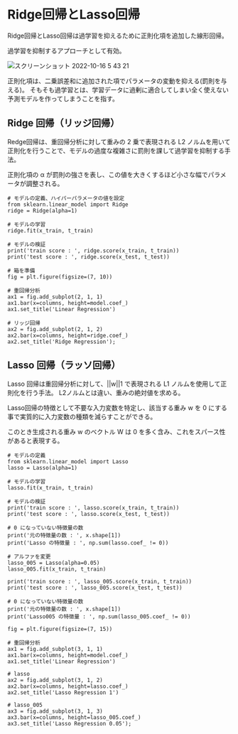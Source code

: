 # Ridge回帰とLasso回帰
Ridge回帰とLasso回帰は過学習を抑えるために正則化項を追加した線形回帰。

過学習を抑制するアプローチとして有効。

![スクリーンショット 2022-10-16 5 43 21](https://user-images.githubusercontent.com/20691160/196006824-cc14a123-c002-440f-8dae-e1143b136767.png)

正則化項は、二乗誤差和に追加された項でパラメータの変動を抑える(罰則を与える)。
そもそも過学習とは、学習データに過剰に適合してしまい全く使えない予測モデルを作ってしまうことを指す。

## Ridge 回帰（リッジ回帰）
Redge回帰は、重回帰分析に対して重みの 2 乗で表現される L2 ノルムを用いて正則化を行うことで、モデルの過度な複雑さに罰則を課して過学習を抑制する手法。

正則化項の α が罰則の強さを表し、この値を大きくするほど小さな幅でパラメータが調整される。

```
# モデルの定義、ハイパーパラメータの値を設定
from sklearn.linear_model import Ridge
ridge = Ridge(alpha=1)

# モデルの学習
ridge.fit(x_train, t_train)

# モデルの検証
print('train score : ', ridge.score(x_train, t_train))
print('test score : ', ridge.score(x_test, t_test))

# 箱を準備
fig = plt.figure(figsize=(7, 10))

# 重回帰分析
ax1 = fig.add_subplot(2, 1, 1)
ax1.bar(x=columns, height=model.coef_)
ax1.set_title('Linear Regression')

# リッジ回帰
ax2 = fig.add_subplot(2, 1, 2)
ax2.bar(x=columns, height=ridge.coef_)
ax2.set_title('Ridge Regression');
```

## Lasso 回帰（ラッソ回帰）
Lasso 回帰は重回帰分析に対して、||w||1 で表現される L1 ノルムを使用して正則化を行う手法。
L2ノルムとは違い、重みの絶対値を求める。

Lasso回帰の特徴として不要な入力変数を特定し、該当する重み w を 0 にする事で実質的に入力変数の種類を減らすことができる。

このとき生成される重み w のベクトル W は 0 を多く含み、これをスパース性があると表現する。

```
# モデルの定義
from sklearn.linear_model import Lasso
lasso = Lasso(alpha=1)

# モデルの学習
lasso.fit(x_train, t_train)

# モデルの検証
print('train score : ', lasso.score(x_train, t_train))
print('test score : ', lasso.score(x_test, t_test))

# 0 になっていない特徴量の数
print('元の特徴量の数 : ', x.shape[1])
print('Lasso の特徴量 : ', np.sum(lasso.coef_ != 0))

# アルファを変更
lasso_005 = Lasso(alpha=0.05)
lasso_005.fit(x_train, t_train)

print('train score : ', lasso_005.score(x_train, t_train))
print('test score : ', lasso_005.score(x_test, t_test))

# 0 になっていない特徴量の数
print('元の特徴量の数 : ', x.shape[1])
print('Lasso005 の特徴量 : ', np.sum(lasso_005.coef_ != 0))

fig = plt.figure(figsize=(7, 15))

# 重回帰分析
ax1 = fig.add_subplot(3, 1, 1)
ax1.bar(x=columns, height=model.coef_)
ax1.set_title('Linear Regression')

# lasso
ax2 = fig.add_subplot(3, 1, 2)
ax2.bar(x=columns, height=lasso.coef_)
ax2.set_title('Lasso Regression 1')

# lasso_005
ax3 = fig.add_subplot(3, 1, 3)
ax3.bar(x=columns, height=lasso_005.coef_)
ax3.set_title('Lasso Regression 0.05');
```
